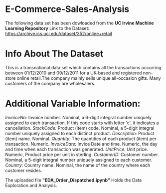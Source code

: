 # E-Commerce-Sales-Analysis

The following data set has been dowloaded from the **UC Irvine Machine Learning Repository** Link to the Dataset: https://archive.ics.uci.edu/dataset/352/online+retail

# Info About The Dataset
This is a transnational data set which contains all the transactions occurring between 01/12/2010 and 09/12/2011 for a UK-based and registered non-store online retail.The company mainly sells unique all-occasion gifts. Many customers of the company are wholesalers.

# Additional Variable Information:
*InvoiceNo:* Invoice number. Nominal, a 6-digit integral number uniquely assigned to each transaction. If this code starts with letter 'c', it indicates a cancellation. 
*StockCode:* Product (item) code. Nominal, a 5-digit integral number uniquely assigned to each distinct product.
*Description:* Product (item) name. Nominal.
*Quantity:* The quantities of each product (item) per transaction. Numeric.	
*InvoiceDate:* Invice Date and time. Numeric, the day and time when each transaction was generated.
*UnitPrice:* Unit price. Numeric, Product price per unit in sterling.
*CustomerID:* Customer number. Nominal, a 5-digit integral number uniquely assigned to each customer.
*Country:* Country name. Nominal, the name of the country where each customer resides. 

The uploaded file **"EDA_Order_Dispatched.ipynb"** Holds the Data Exploration and Analysis.
    

    
